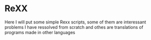 # ReXX

Here I will put some simple Rexx scripts, some of them are interessant problems I have ressolved from scratch and othes are translations of programs made in  other languages
